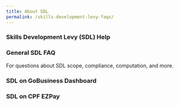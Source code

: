 ```yaml
---
title: About SDL
permalink: /skills-development-levy-faqs/
---
```


### Skills Development Levy (SDL) Help

### General SDL FAQ

For questions about SDL scope, compliance, computation, and more.

### SDL on GoBusiness Dashboard

### SDL on CPF EZPay